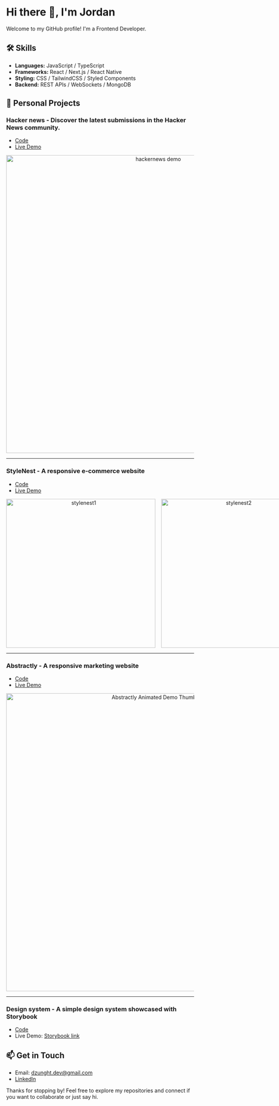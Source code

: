 # Hi there 👋, I'm Jordan

Welcome to my GitHub profile! I'm a Frontend Developer.

## 🛠️ Skills

- **Languages:** JavaScript / TypeScript
- **Frameworks:** React / Next.js / React Native
- **Styling:** CSS / TailwindCSS / Styled Components
- **Backend:** REST APIs / WebSockets / MongoDB

## 🚀 Personal Projects

<!--
Copy & fill this template for each project:
### [Project Name](project_repo_url)
**Description:**
Briefly describe what this project is about.

**Tech Stack:**
- List main technologies used

**Links:**
- [Code](project_repo_url)
- [Live Demo](demo_url)
-->

### Hacker news - Discover the latest submissions in the Hacker News community.

- [Code](https://github.com/jordhan2k/hackernews-client)
- [Live Demo](https://hackernews-client-ygw8.vercel.app/)

<div align="center">
  <img width="800" alt="hackernews demo" src="https://github.com/user-attachments/assets/78054fdd-16e0-4584-a92d-8d08fe2ec7b0" />
</div>

---

### StyleNest - A responsive e-commerce website

- [Code](https://github.com/jordhan2k/gfe-portfolio/tree/main/apps/gfe-marketing)
- [Live Demo](https://gfe-portfolio-marketing.vercel.app/)

<div align="center">
 <div style="display: flex; gap: 16px;">
  <img width="400" alt="stylenest1" src="https://github.com/user-attachments/assets/31f4710e-e283-4d8e-b51f-85fc39f89c8f" />
  <img width="400" alt="stylenest2" src="https://github.com/user-attachments/assets/8f5a32ba-a8b3-4d99-abc9-3ceecb99defc" />
 </div>
</div>

---

### Abstractly - A responsive marketing website

- [Code](https://github.com/jordhan2k/gfe-portfolio/tree/main/apps/gfe-marketing)
- [Live Demo](https://gfe-portfolio-marketing.vercel.app/)

<div align="center">
  <img src="https://github.com/user-attachments/assets/f872fda2-b2cf-430d-8b85-0dda71c7f1b6" alt="Abstractly Animated Demo Thumbnail" width="800">
</div>

---

### Design system - A simple design system showcased with Storybook

- [Code](https://github.com/jordhan2k/gfe-portfolio/tree/main/apps/docs)
- Live Demo: [Storybook link](https://689bf8f7f7ceed17b33eafed-zsduhfhxcv.chromatic.com/?path=/docs/components-checkbox--docs)

<!--
  ![abstractly_demo](https://github.com/user-attachments/assets/f872fda2-b2cf-430d-8b85-0dda71c7f1b6)
-->












## 📫 Get in Touch

- Email: dzunght.dev@gmail.com
- [LinkedIn](https://www.linkedin.com/in/dzunght)

Thanks for stopping by! Feel free to explore my repositories and connect if you want to collaborate or just say hi.
